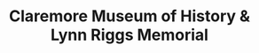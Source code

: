 ---
layout: repo
title: "Claremore Museum of History & Lynn Riggs Memorial"
id: 24730
permalink: repos/24730/
---